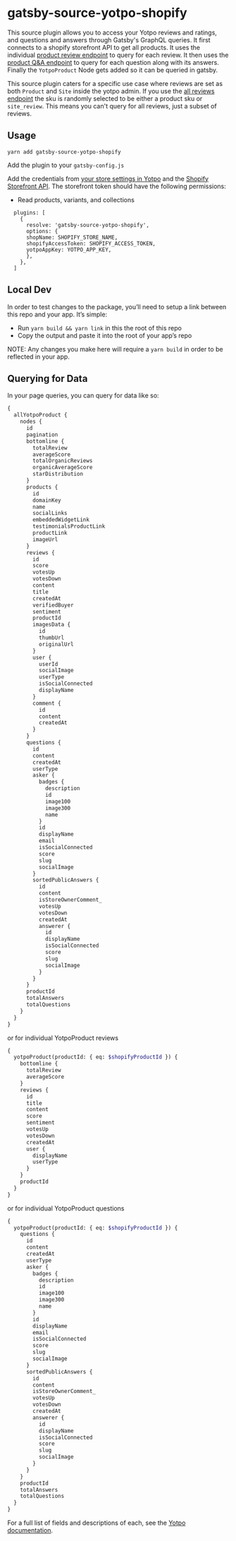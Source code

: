 # gatsby-source-yotpo-shopify

This source plugin allows you to access your Yotpo reviews and ratings, and questions and answers through Gatsby's GraphQL queries. It first connects to a shopify storefront API to get all products. It uses the individual [product review endpoint](https://apidocs.yotpo.com/reference#retrieve-reviews-for-a-product) to query for each review. It then uses the [product Q&A endpoint](https://apidocs.yotpo.com/reference#retrieve-questions-and-answers-for-a-product) to query for each question along with its answers. Finally the `YotpoProduct` Node gets added so it can be queried in gatsby.

This source plugin caters for a specific use case where reviews are set as both `Product` and `Site` inside the yotpo admin. If you use the [all reviews endpoint](https://apidocs.yotpo.com/reference#retrieve-all-reviews) the sku is randomly selected to be either a product sku or `site_review`. This means you can't query for all reviews, just a subset of reviews.

## Usage

```
yarn add gatsby-source-yotpo-shopify
```

Add the plugin to your `gatsby-config.js`

Add the credentials from [your store settings in Yotpo](https://yap.yotpo.com/#/header/account_settings/store_settings) and the [Shopify Storefront API](https://shopify.dev/docs/storefront-api/getting-started).
The storefront token should have the following permissions:

- Read products, variants, and collections

```
  plugins: [
    {
      resolve: 'gatsby-source-yotpo-shopify',
      options: {
      shopName: SHOPIFY_STORE_NAME,
      shopifyAccessToken: SHOPIFY_ACCESS_TOKEN,
      yotpoAppKey: YOTPO_APP_KEY,
      },
    },
  ]
```

## Local Dev

In order to test changes to the package, you’ll need to setup a link between this repo and your app. It’s simple:

- Run `yarn build && yarn link` in this the root of this repo
- Copy the output and paste it into the root of your app’s repo

NOTE: Any changes you make here will require a `yarn build` in order to be reflected in your app.

## Querying for Data

In your page queries, you can query for data like so:

```graphql
{
  allYotpoProduct {
    nodes {
      id
      pagination
      bottomline {
        totalReview
        averageScore
        totalOrganicReviews
        organicAverageScore
        starDistribution
      }
      products {
        id
        domainKey
        name
        socialLinks
        embeddedWidgetLink
        testimonialsProductLink
        productLink
        imageUrl
      }
      reviews {
        id
        score
        votesUp
        votesDown
        content
        title
        createdAt
        verifiedBuyer
        sentiment
        productId
        imagesData {
          id
          thumbUrl
          originalUrl
        }
        user {
          userId
          socialImage
          userType
          isSocialConnected
          displayName
        }
        comment {
          id
          content
          createdAt
        }
      }
      questions {
        id
        content
        createdAt
        userType
        asker {
          badges {
            description
            id
            image100
            image300
            name
          }
          id
          displayName
          email
          isSocialConnected
          score
          slug
          socialImage
        }
        sortedPublicAnswers {
          id
          content
          isStoreOwnerComment_
          votesUp
          votesDown
          createdAt
          answerer {
            id
            displayName
            isSocialConnected
            score
            slug
            socialImage
          }
        }
      }
      productId
      totalAnswers
      totalQuestions
    }
  }
}
```

or for individual YotpoProduct reviews

```graphql
{
  yotpoProduct(productId: { eq: $shopifyProductId }) {
    bottomline {
      totalReview
      averageScore
    }
    reviews {
      id
      title
      content
      score
      sentiment
      votesUp
      votesDown
      createdAt
      user {
        displayName
        userType
      }
    }
    productId
  }
}
```

or for individual YotpoProduct questions

```graphql
{
  yotpoProduct(productId: { eq: $shopifyProductId }) {
    questions {
      id
      content
      createdAt
      userType
      asker {
        badges {
          description
          id
          image100
          image300
          name
        }
        id
        displayName
        email
        isSocialConnected
        score
        slug
        socialImage
      }
      sortedPublicAnswers {
        id
        content
        isStoreOwnerComment_
        votesUp
        votesDown
        createdAt
        answerer {
          id
          displayName
          isSocialConnected
          score
          slug
          socialImage
        }
      }
    }
    productId
    totalAnswers
    totalQuestions
  }
}
```

For a full list of fields and descriptions of each, see the [Yotpo documentation](https://apidocs.yotpo.com/reference#introduction).

